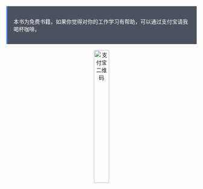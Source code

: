 <div style="background-color:#4B515D;color:#fff;border-left:solid 3px #4285F4;padding-top:1rem;padding-bottom:1rem;">
    <p style="margin-left: 1rem;margin-right: 1rem;">
        <span>本书为免费书籍，如果你觉得对你的工作学习有帮助，可以通过支付宝请我喝杯咖啡。</span>
    </p>
</div>
<div style="padding-left:2rem;padding-right:2rem;padding-top:1rem;text-align:center">
    <img src="https://cdn.inbuff.cn/image/pay/1516383654686.jpg" alt="支付宝二维码" style="width:30%;">
</div>
